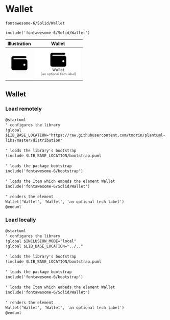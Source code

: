 # Wallet


```text
fontawesome-6/Solid/Wallet
```

```text
include('fontawesome-6/Solid/Wallet')
```



| Illustration | Wallet |
| :---: | :---: |
| ![illustration for Illustration](../../fontawesome-6/Solid/Wallet.png) | ![illustration for Wallet](../../fontawesome-6/Solid/Wallet.Local.png) |




## Wallet

### Load remotely
```plantuml
@startuml
' configures the library
!global $LIB_BASE_LOCATION="https://raw.githubusercontent.com/tmorin/plantuml-libs/master/distribution"

' loads the library's bootstrap
!include $LIB_BASE_LOCATION/bootstrap.puml

' loads the package bootstrap
include('fontawesome-6/bootstrap')

' loads the Item which embeds the element Wallet
include('fontawesome-6/Solid/Wallet')

' renders the element
Wallet('Wallet', 'Wallet', 'an optional tech label')
@enduml
```

### Load locally
```plantuml
@startuml
' configures the library
!global $INCLUSION_MODE="local"
!global $LIB_BASE_LOCATION="../.."

' loads the library's bootstrap
!include $LIB_BASE_LOCATION/bootstrap.puml

' loads the package bootstrap
include('fontawesome-6/bootstrap')

' loads the Item which embeds the element Wallet
include('fontawesome-6/Solid/Wallet')

' renders the element
Wallet('Wallet', 'Wallet', 'an optional tech label')
@enduml
```


